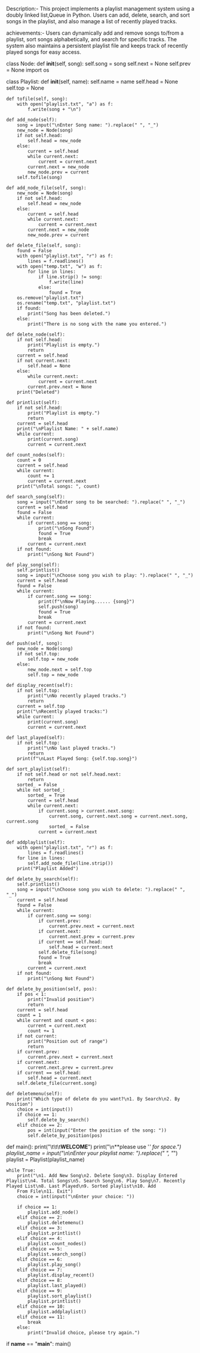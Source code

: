Description:- This project implements a playlist management system using a doubly linked list,Queue in Python. Users can add, delete, search, and sort songs in the playlist, and also manage a list of recently played tracks.

achievements:- Users can dynamically add and remove songs to/from a playlist, sort songs alphabetically, and search for specific tracks. The system also maintains a persistent playlist file and keeps track of recently played songs for easy access.

 
 
 
 
 
class Node:
    def __init__(self, song):
        self.song = song
        self.next = None
        self.prev = None
import os

class Playlist:
    def __init__(self, name):
        self.name = name
        self.head = None
        self.top = None

    def tofile(self, song):
        with open("playlist.txt", "a") as f:
            f.write(song + "\n")

    def add_node(self):
        song = input("\nEnter Song name: ").replace(" ", "_")
        new_node = Node(song)
        if not self.head:
            self.head = new_node
        else:
            current = self.head
            while current.next:
                current = current.next
            current.next = new_node
            new_node.prev = current
        self.tofile(song)

    def add_node_file(self, song):
        new_node = Node(song)
        if not self.head:
            self.head = new_node
        else:
            current = self.head
            while current.next:
                current = current.next
            current.next = new_node
            new_node.prev = current

    def delete_file(self, song):
        found = False
        with open("playlist.txt", "r") as f:
            lines = f.readlines()
        with open("temp.txt", "w") as f:
            for line in lines:
                if line.strip() != song:
                    f.write(line)
                else:
                    found = True
        os.remove("playlist.txt")
        os.rename("temp.txt", "playlist.txt")
        if found:
            print("Song has been deleted.")
        else:
            print("There is no song with the name you entered.")

    def delete_node(self):
        if not self.head:
            print("Playlist is empty.")
            return
        current = self.head
        if not current.next:
            self.head = None
        else:
            while current.next:
                current = current.next
            current.prev.next = None
        print("Deleted")

    def printlist(self):
        if not self.head:
            print("Playlist is empty.")
            return
        current = self.head
        print("\nPlaylist Name: " + self.name)
        while current:
            print(current.song)
            current = current.next

    def count_nodes(self):
        count = 0
        current = self.head
        while current:
            count += 1
            current = current.next
        print("\nTotal songs: ", count)

    def search_song(self):
        song = input("\nEnter song to be searched: ").replace(" ", "_")
        current = self.head
        found = False
        while current:
            if current.song == song:
                print("\nSong Found")
                found = True
                break
            current = current.next
        if not found:
            print("\nSong Not Found")

    def play_song(self):
        self.printlist()
        song = input("\nChoose song you wish to play: ").replace(" ", "_")
        current = self.head
        found = False
        while current:
            if current.song == song:
                print(f"\nNow Playing...... {song}")
                self.push(song)
                found = True
                break
            current = current.next
        if not found:
            print("\nSong Not Found")

    def push(self, song):
        new_node = Node(song)
        if not self.top:
            self.top = new_node
        else:
            new_node.next = self.top
            self.top = new_node

    def display_recent(self):
        if not self.top:
            print("\nNo recently played tracks.")
            return
        current = self.top
        print("\nRecently played tracks:")
        while current:
            print(current.song)
            current = current.next

    def last_played(self):
        if not self.top:
            print("\nNo last played tracks.")
            return
        print(f"\nLast Played Song: {self.top.song}")

    def sort_playlist(self):
        if not self.head or not self.head.next:
            return
        sorted_ = False
        while not sorted_:
            sorted_ = True
            current = self.head
            while current.next:
                if current.song > current.next.song:
                    current.song, current.next.song = current.next.song, current.song
                    sorted_ = False
                current = current.next

    def addplaylist(self):
        with open("playlist.txt", "r") as f:
            lines = f.readlines()
        for line in lines:
            self.add_node_file(line.strip())
        print("Playlist Added")

    def delete_by_search(self):
        self.printlist()
        song = input("\nChoose song you wish to delete: ").replace(" ", "_")
        current = self.head
        found = False
        while current:
            if current.song == song:
                if current.prev:
                    current.prev.next = current.next
                if current.next:
                    current.next.prev = current.prev
                if current == self.head:
                    self.head = current.next
                self.delete_file(song)
                found = True
                break
            current = current.next
        if not found:
            print("\nSong Not Found")

    def delete_by_position(self, pos):
        if pos < 1:
            print("Invalid position")
            return
        current = self.head
        count = 1
        while current and count < pos:
            current = current.next
            count += 1
        if not current:
            print("Position out of range")
            return
        if current.prev:
            current.prev.next = current.next
        if current.next:
            current.next.prev = current.prev
        if current == self.head:
            self.head = current.next
        self.delete_file(current.song)

    def deletemenu(self):
        print("Which type of delete do you want?\n1. By Search\n2. By Position")
        choice = int(input())
        if choice == 1:
            self.delete_by_search()
        elif choice == 2:
            pos = int(input("Enter the position of the song: "))
            self.delete_by_position(pos)

def main():
    print("\t\t\t**WELCOME**")
    print("\n**please use '_' for space.")
    playlist_name = input("\n\nEnter your playlist name: ").replace(" ", "_")
    playlist = Playlist(playlist_name)

    while True:
        print("\n1. Add New Song\n2. Delete Song\n3. Display Entered Playlist\n4. Total Songs\n5. Search Song\n6. Play Song\n7. Recently Played List\n8. Last Played\n9. Sorted playlist\n10. Add 
        From File\n11. Exit")
        choice = int(input("\nEnter your choice: "))

        if choice == 1:
            playlist.add_node()
        elif choice == 2:
            playlist.deletemenu()
        elif choice == 3:
            playlist.printlist()
        elif choice == 4:
            playlist.count_nodes()
        elif choice == 5:
            playlist.search_song()
        elif choice == 6:
            playlist.play_song()
        elif choice == 7:
            playlist.display_recent()
        elif choice == 8:
            playlist.last_played()
        elif choice == 9:
            playlist.sort_playlist()
            playlist.printlist()
        elif choice == 10:
            playlist.addplaylist()
        elif choice == 11:
            break
        else:
            print("Invalid choice, please try again.")

if __name__ == "__main__":
    main()
